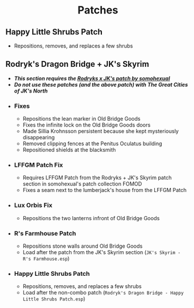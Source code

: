 <b><h1 align="center">Patches</h1></b>

## **Happy Little Shrubs Patch**
- Repositions, removes, and replaces a few shrubs




## **Rodryk's Dragon Bridge + JK's Skyrim**
- ***This section requires the [Rodryks x JK's patch by somohexual](https://www.nexusmods.com/skyrimspecialedition/mods/50408)***
- ***Do not use these patches (and the above patch) with The Great Cities of JK's North***
- ### **Fixes**
	- Repositions the lean marker in Old Bridge Goods
	- Fixes the infinite lock on the Old Bridge Goods doors
	- Made Sillia Krohnsson persistent because she kept mysteriously disappearing
	- Removed clipping fences at the Penitus Oculatus building
	- Repositioned shields at the blacksmith
- ### **LFFGM Patch Fix**
  - Requires LFFGM Patch from the Rodryks + JK's Skyrim patch section in somohexual's patch collection FOMOD
  - Fixes a seam next to the lumberjack's house from the LFFGM Patch
- ### **Lux Orbis Fix**
	- Repositions the two lanterns infront of Old Bridge Goods
- ### **R's Farmhouse Patch**
	- Repositions stone walls around Old Bridge Goods
	- Load after the patch from the JK's Skyrim section (`JK's Skyrim - R's Farmhouse.esp`)
- ### **Happy Little Shrubs Patch**
	- Repositions, removes, and replaces a few shrubs
	- Load after the non-combo patch (`Rodryk's Dragon Bridge - Happy Little Shrubs Patch.esp`)


